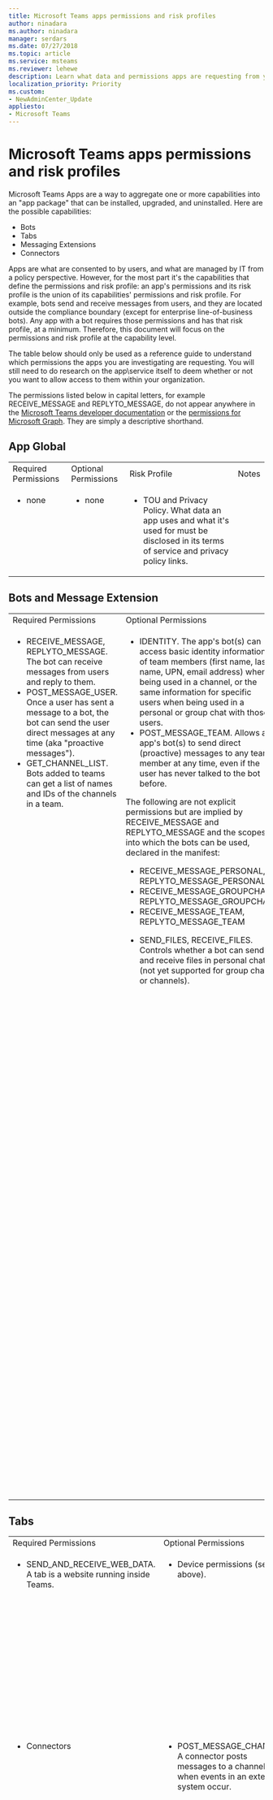 ```yaml
---
title: Microsoft Teams apps permissions and risk profiles
author: ninadara
ms.author: ninadara
manager: serdars
ms.date: 07/27/2018
ms.topic: article
ms.service: msteams
ms.reviewer: lehewe
description: Learn what data and permissions apps are requesting from your company. 
localization_priority: Priority
ms.custom:
- NewAdminCenter_Update
appliesto: 
- Microsoft Teams
---
```



# Microsoft Teams apps permissions and risk profiles

Microsoft Teams Apps are a way to aggregate one or more capabilities into an "app package" that can be installed, upgraded, and uninstalled. Here are the possible capabilities:

- Bots
- Tabs
- Messaging Extensions
- Connectors


Apps are what are consented to by users, and what are managed by IT from a policy perspective. However, for the most part it's the capabilities that define the permissions and risk profile: an app's permissions and its risk profile is the union of its capabilities' permissions and risk profile. For example, bots send and receive messages from users, and they are located outside the compliance boundary (except for enterprise line-of-business bots). Any app with a bot requires those permissions and has that risk profile, at a minimum. Therefore, this document will focus on the permissions and risk profile at the capability level.

The table below should only be used as a reference guide to understand which permissions the apps you are investigating are requesting. You will still need to do research on the app\service itself to deem whether or not you want to allow access to them within your organization. 

The permissions listed below in capital letters, for example RECEIVE_MESSAGE and REPLYTO_MESSAGE, do not appear anywhere in the [Microsoft Teams developer documentation](https://aka.ms/teamsdevdocs) or the [permissions for Microsoft Graph](https://docs.microsoft.com/en-us/microsoftteams/platform/overview). They are simply a descriptive shorthand.

## App Global

<table>
  <tr>
    <td>Required Permissions</td>
    <td>Optional Permissions</td>
    <td>Risk Profile</td>
    <td>Notes</td>
  </tr>
  <tr>
    <td valign="top"><ul><li>none</li></ul></td>
    <td valign="top"><ul><li>none</li></ul></td>
    <td valign="top"><ul><li>TOU and Privacy Policy. What data an app uses and what it's used for must be disclosed in its terms of service and privacy policy links.</li></ul></td>
    <td valign="top"></td>
  </tr>
</table>

## Bots and Message Extension

<table>
  <tr>
    <td>Required Permissions</td>
    <td>Optional Permissions</td>
    <td>Risk Profile</td>
    <td>Notes</td>
  </tr>
   <tr>
    <td valign="top"><ul><li>	RECEIVE_MESSAGE, REPLYTO_MESSAGE. The bot can receive messages from users and reply to them.</li><li>POST_MESSAGE_USER. Once a user has sent a message to a bot, the bot can send the user direct messages at any time (aka "proactive messages").</li><li>GET_CHANNEL_LIST. Bots added to teams can get a list of names and IDs of the channels in a team. </li></ul></td>
    <td valign="top"><ul><li>IDENTITY. The app's bot(s) can access basic identity information of team members (first name, last name, UPN, email address) when being used in a channel, or the same information for specific users when being used in a personal or group chat with those users.</li><li> POST_MESSAGE_TEAM. Allows an app's bot(s) to send direct (proactive) messages to any team member at any time, even if the user has never talked to the bot before.</li></ul> The following are not explicit permissions but are implied by RECEIVE_MESSAGE and REPLYTO_MESSAGE and the scopes into which the bots can be used, declared in the manifest: <ul><li>RECEIVE_MESSAGE_PERSONAL, REPLYTO_MESSAGE_PERSONAL</li><li>RECEIVE_MESSAGE_GROUPCHAT, REPLYTO_MESSAGE_GROUPCHAT </li><li>RECEIVE_MESSAGE_TEAM, REPLYTO_MESSAGE_TEAM</li></ul>  <ul><li>SEND_FILES, RECEIVE_FILES.  Controls whether a bot can send and receive files in personal chat (not yet supported for group chat or channels).</li></ul></td>
    <td valign="top"><ul><li>Bots only have access to teams to which they have been added, or to users who have installed them.</li><li>Bots only receive messages in which they are explicitly mentioned by users. This data leaves the corporate network.</li><li>	Bots can only reply to conversations in which they are mentioned.</li><li> Once a user has conversed with a bot, if the bot stores that user's ID, it can send that user direct messages at any time. </li><li>It is theoretically possible for bot messages to contain links to phishing or malware sites, but bots can be blocked by the user, the tenant admin, or globally by Microsoft. </li><li>A bot can retrieve (and may store) very basic identity information for the team members the app has been added to and/or individual users in personal/group chat. Further information about these users requires AAD login. </li><li>Bots can retrieve (and may store) the list of channels in a team; this data leaves the corporate network. </li><li>When a file is sent to a bot, the file leaves the corporate network. Sending and receiving files requires user approval for each file. </li><li>By default, bots do not have the ability to act on behalf of the user, but bots can ask users to log in; once logged in, the bot will have an access token with which it can do additional things. Exactly what those "additional things" are depends on the bot and where the user logs in: a bot is an Azure Active Directory app registered at <a href="http://apps.dev.microsoft.com/">http://apps.dev.microsoft.com/</a> and can have its own set of permissions.</li><li>Bots are informed whenever users are added to and deleted from a team.</li><li>Bots do not see users' IP addresses or other referrer information. All information comes from Microsoft. (There is one exception: if a bot implements its own signin experience, the signin UI will see users' IP addresses and referrer information.)</li><li>Messaging extensions, on the other hand, do see users' IP addresses and referrer information.</li><li>App guidelines (and our AppSource review process) require discretion in posting personal chat messages to users (via the POST_MESSAGE_TEAM permission) for valid purposes. In the event of abuse, users can block the bot, tenant admins can block the app, and Microsoft can block bots centrally if necessary.</li></ul></td>
    <td valign="top"><ul><li>If a bot has its own login, there's a second, and different, consent experience the first time the user logs in.</li><li>Currently the AAD permissions associated with any of the capabilities inside a Teams app (e.g. a bot, tab, or messaging extension) are completely separate from the Teams permissions listed here.</li></ul></td>
  </tr>
</table>

## Tabs

<table>
  <tr>
    <td>Required Permissions</td>
    <td>Optional Permissions</td>
    <td>Risk Profile</td>
    <td>Notes</td>
  </tr>
  <tr>
    <td valign="top"><ul><li>SEND_AND_RECEIVE_WEB_DATA. A tab is a website running inside Teams.</li></ul></td>
    <td valign="top"><ul><li>Device permissions (see above).</li></ul></td>
    <td valign="top"><ul><li>The risk profile for a tab is almost identical to that same website running in a browser tab. </li><li>A tab also gets the context in which it's running, including the login name and User Principal Name (UPN) of the current user, the Azure AD Object ID for the current user, the ID of the Office 365 Group (team) in which it resides, the tenant ID, and the current locale of the user. In order to map these ID to user/customer information however, the tab would have to make the user login to Azure AD.</li></ul></td>
    <td valign="top"></td>
  </tr>
  <tr>
    <td valign="top"><ul><li>Connectors</li></ul></td>
    <td valign="top"><ul><li>POST_MESSAGE_CHANNEL. A connector posts messages to a channel when events in an external system occur.</li></ul></td>
    <td valign="top"><ul><li>REPLYTO_CONNECTOR_MESSAGE. Certain connectors support "Actionable Messages" which allow users to post targeted replies to the connector message, e.g. by adding a response to a GitHub issue or adding a date to a Trello card.</li></ul></td>
    <td valign="top"><ul><li>The system posting connector messages does not know who it's posting to or who receives it: no information about the recipient is disclosed. (Microsoft is the actual recipient, not the tenant; Microsoft does the actual post to the channel.)</li><li>No data leaves the corporate network when connector messages are posted to a channel.</li><li>Connectors which support "actionable messages" / REPLYTO_CONNECTOR_MESSAGE also do not see IP address and referrer information; this information is sent to Microsoft and then routed to HTTP endpoints previously with registered with Microsoft in the Connectors portal.</li><li>Each time a connector is configured for a channel, a unique URL is created, and if that "connector instance" is deleted, the URL can no longer be used.</li><li>Connector messages cannot contain file attachments.</li><li>The "connector instance" URL should be treated as secret/confidential: anyone who has that URL can post to it, like an email address. As such, there is some risk of spam or links to phishing/malware sites. If that were to happen, team owners can delete the connector instance.</li><li>If the service sending connector messages was to become compromised and start sending spam/phishing/malware links, a tenant administrator can prevent new connector instances from being created and Microsoft can block them centrally.</li></ul></td>
    <td valign="top"><ul><li>It is not currently possible to know which connectors support "actionable messages" / REPLYTO_CONNECTOR_MESSAGE.</li></ul></td>
  </tr>
</table>

## Outgoing webhooks

<table>
  <tr>
    <td>Required Permissions</td>
    <td>Optional Permissions</td>
    <td>Risk Profile</td>
    <td>Notes</td>
  </tr>
    <tr>
    <td valign="top"><ul><li>RECEIVE_MESSAGE, REPLYTO_MESSAGE. Can receive messages from users and reply to them.</li></ul></td>
    <td valign="top"><ul><li>None.</li></ul></td>
    <td valign="top"><ul><li>Outgoing webhooks are similar to bots but have fewer privileges. They must be explicitly mentioned, just like bots.</li><li>When an outgoing webhook is registered, a secret is generated which allows the outgoing webhook to verify that the sender is Microsoft Teams as opposed to a malicious attacker. This secret should remain a secret; anyone who has access to it can impersonate Microsoft Teams. If the secret is compromised, the outgoing webhook can be deleted and recreated; a new secret will be generated.</li><li>While it is possible for developers to create an outgoing webhook that does not validate the secret, this is not recommended.</li><li>Other than receiving and replying to messages, outgoing webhooks can't do much: they can't proactively send messages, they can't send or receive files, or anything else that bots can do except for receive and reply to messages.</li></ul></td>
    <td valign="top"><ul><li>Included here for completeness: outgoing webhooks are created on the fly by team owners or team members if sideloading is enabled for a tenant. They aren't capabilities of Teams apps.</li></ul></td>
  </tr>
</table>